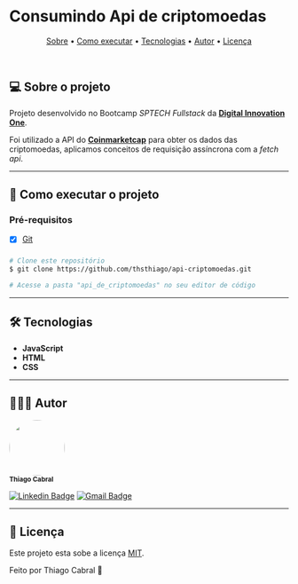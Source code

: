 ## <h1 aling="center">Consumindo Api de criptomoedas</h1>

<p align="center">
 <a href="#-sobre-o-projeto">Sobre</a> •
 <a href="#-como-executar-o-projeto">Como executar</a> •
 <a href="#-tecnologias">Tecnologias</a> •
 <a href="#-autor">Autor</a> •
 <a href="#user-content--licença">Licença</a>
</p>
<br>

## 💻 Sobre o projeto

Projeto desenvolvido no Bootcamp _SPTECH Fullstack_ da [**Digital Innovation One**](https://digitalinnovation.one/).

Foi utilizado a API do [**Coinmarketcap**](https://coinmarketcap.com/api/) para obter os dados das criptomoedas, aplicamos conceitos de requisição assíncrona com a _fetch api_.

---

## 🚀 Como executar o projeto

### Pré-requisitos

- [x] [Git](https://git-scm.com)

###

```bash
# Clone este repositório
$ git clone https://github.com/thsthiago/api-criptomoedas.git

# Acesse a pasta "api_de_criptomoedas" no seu editor de código
```

---

## 🛠 Tecnologias

- **JavaScript**
- **HTML**
- **CSS**

---

## 👨🏽‍💻 Autor

 <img style="border-radius: 50%" src="https://avatars.githubusercontent.com/u/61162365?v=4" width="100px;" alt=""/>
 <br />
 <sub><b>Thiago Cabral</b></sub></a>
 <br />

[![Linkedin Badge](https://img.shields.io/badge/Thiago-0077B5?style=for-the-badge&logo=linkedin&logoColor=white&link=https://www.linkedin.com/in/thsthiago-cabral/)](https://www.linkedin.com/in/thsthiago-cabral/)
[![Gmail Badge](https://img.shields.io/badge/thiagocabral477@gmail.com-D14836?style=for-the-badge&logo=gmail&logoColor=white&link=mailto:thiagocabral477@gmail.com)](mailto:thiagocabral477@gmail.com)

---

## 📝 Licença

Este projeto esta sobe a licença [MIT](./LICENSE).

Feito por Thiago Cabral 🚀
